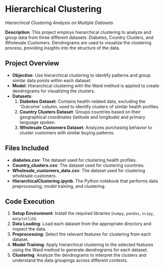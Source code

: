# Hierarchical Clustering
*Hierarchical Clustering Analysis on Multiple Datasets*

**Description**: This project employs hierarchical clustering to analyze and group data from three different datasets: Diabetes, Country Clusters, and Wholesale Customers. Dendrograms are used to visualize the clustering process, providing insights into the structure of the data.

## Project Overview
- **Objective**: Use hierarchical clustering to identify patterns and group similar data points within each dataset.
- **Model**: Hierarchical clustering with the Ward method is applied to create dendrograms for visualizing the clusters.
- **Datasets**:
  1. **Diabetes Dataset**: Contains health-related data, excluding the 'Outcome' column, used to identify clusters of similar health profiles.
  2. **Country Clusters Dataset**: Groups countries based on their geographical coordinates (latitude and longitude) and primary language spoken.
  3. **Wholesale Customers Dataset**: Analyzes purchasing behavior to cluster customers with similar buying patterns.

## Files Included
- **diabetes.csv**: The dataset used for clustering health profiles.
- **Country_clusters.csv**: The dataset used for clustering countries.
- **Wholesale_customers_data.csv**: The dataset used for clustering wholesale customers.
- **HierarchicalClustering.ipynb**: The Python notebook that performs data preprocessing, model training, and clustering.

## Code Execution 
1. **Setup Environment**: Install the required libraries (`numpy`, `pandas`, `scipy`, `matplotlib`).
2. **Data Loading**: Load each dataset from the appropriate directory and inspect the data.
3. **Preprocessing**: Select the relevant features for clustering from each dataset.
4. **Model Training**: Apply hierarchical clustering to the selected features using the Ward method to generate dendrograms for each dataset.
5. **Clustering**: Analyze the dendrograms to interpret the clusters and understand the data groupings across different contexts.

